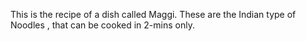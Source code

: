 This is the recipe of a dish called Maggi. 
These are the Indian type of Noodles , that can be cooked in 2-mins only.